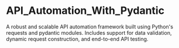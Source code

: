 # API_Automation_With_Pydantic
A robust and scalable API automation framework built using Python's requests and pydantic modules. Includes support for data validation, dynamic request construction, and end-to-end API testing.
